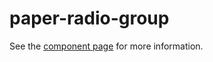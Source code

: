 paper-radio-group
=================

See the [component page](https://www.polymer-project.org/docs/elements/paper-elements.html#paper-radio-group) for more information.
